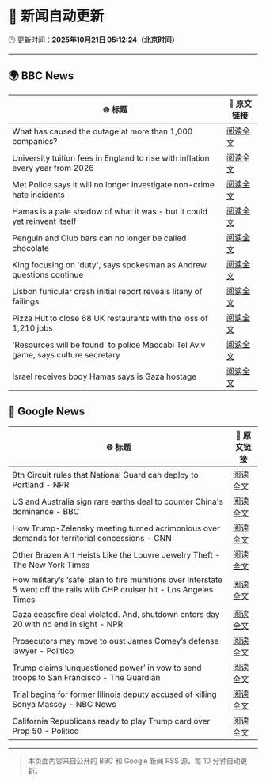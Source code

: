 # 🧠 新闻自动更新

🕒 更新时间：**2025年10月21日 05:12:24（北京时间）**

---

## 🌍 BBC News

| 🌐 标题 | 🔗 原文链接 |
|--------|-------------|
| What has caused the outage at more than 1,000 companies? | [阅读全文](https://www.bbc.com/news/articles/cev1en9077ro?at_medium=RSS&at_campaign=rss) |
| University tuition fees in England to rise with inflation every year from 2026 | [阅读全文](https://www.bbc.com/news/articles/cgkzj87n8rdo?at_medium=RSS&at_campaign=rss) |
| Met Police says it will no longer investigate non-crime hate incidents | [阅读全文](https://www.bbc.com/news/articles/cwyp1gk0n23o?at_medium=RSS&at_campaign=rss) |
| Hamas is a pale shadow of what it was - but it could yet reinvent itself | [阅读全文](https://www.bbc.com/news/articles/cn51w77vlp9o?at_medium=RSS&at_campaign=rss) |
| Penguin and Club bars can no longer be called chocolate | [阅读全文](https://www.bbc.com/news/articles/c86737yg3jlo?at_medium=RSS&at_campaign=rss) |
| King focusing on 'duty', says spokesman as Andrew questions continue | [阅读全文](https://www.bbc.com/news/articles/c4gzp6xgdx4o?at_medium=RSS&at_campaign=rss) |
| Lisbon funicular crash initial report reveals litany of failings | [阅读全文](https://www.bbc.com/news/articles/c20pg8pzp2no?at_medium=RSS&at_campaign=rss) |
| Pizza Hut to close 68 UK restaurants with the loss of 1,210 jobs | [阅读全文](https://www.bbc.com/news/articles/c07mk59pzkpo?at_medium=RSS&at_campaign=rss) |
| 'Resources will be found' to police Maccabi Tel Aviv game, says culture secretary | [阅读全文](https://www.bbc.com/news/articles/cj971rwyzlgo?at_medium=RSS&at_campaign=rss) |
| Israel receives body Hamas says is Gaza hostage | [阅读全文](https://www.bbc.com/news/articles/cew45zp1228o?at_medium=RSS&at_campaign=rss) |

## 📰 Google News

| 🌐 标题 | 🔗 原文链接 |
|--------|-------------|
| 9th Circuit rules that National Guard can deploy to Portland - NPR | [阅读全文](https://news.google.com/rss/articles/CBMisAFBVV95cUxPZHdvRUtRdGdnU0FiSllLWkdDWDByeGc4Z2dWSS1qYzNEZWw2X0RWX2Q4bkwwYVNNeDE1ZnZCRlFkWnM0V3g2TWtveEVvWGQ1ekxzZHhNeW5jcDJkcS1EZ0VIeFpvRDVVTjBSdWdiWDJKVUdCY21KNHZtWFhsRm9DOHZzN1BEZi1xTXJ2MzYxM2hpcDFIRVg5YVhJcWtINUhGN3FremRPeGpMNVh0V01DTA?oc=5) |
| US and Australia sign rare earths deal to counter China's dominance - BBC | [阅读全文](https://news.google.com/rss/articles/CBMiWkFVX3lxTE9aX1dVODlodGh3bFVacG1fNEFaV3lKel9vVjFmVkczN2VMbjNhUjNMQnRVd1hMM3NHN0ZZSUtTN3l6VGtaMUFHRlBBNjItZGVVal9OTDBOSUFsQdIBX0FVX3lxTE5NR2JuQzlYMlpKbGxRUDM1WEVPcHcwSk1ITEJLN2xMeVhVS3kyaWM0VnNPY0lURTdBOGR6QkhXR0RPTXNxRVpkLVhWX3hGRWZhM2VIaXU2cExaa3Iwd0Rr?oc=5) |
| How Trump-Zelensky meeting turned acrimonious over demands for territorial concessions - CNN | [阅读全文](https://news.google.com/rss/articles/CBMijwFBVV95cUxQRXJEeVVXWU5tTVMwUkRUNkU5d3FiLV9pMmJDNXFENEh1M0NiYi1VdmtPZ0FXZmtjdmFsd3pLVnJRaW04SXFwT192Vi13OXN5UkpJZEZzZjFsM1lJUUZiVmZEQ1VXbkFJUExzZEZpcEpqLW1PTU1Ia2d0UlV2dkNpV2xhSzc1Qzdtd0dXSXpxaw?oc=5) |
| Other Brazen Art Heists Like the Louvre Jewelry Theft - The New York Times | [阅读全文](https://news.google.com/rss/articles/CBMidkFVX3lxTFAxeTJ1LTJvdmR5eFA3eXV2RXlIWHFvN1ZieVdoVkVfejZIcTc4blRtZmtxZ2ttYjBrREJjQV9DeE05QXZFTUVubDBsbFFEbU4xNVMwTW12Tm80cmtDMVZNYkVmcV90aU54c0lLdEtfSXVvanRQTEE?oc=5) |
| How military’s ‘safe’ plan to fire munitions over Interstate 5 went off the rails with CHP cruiser hit - Los Angeles Times | [阅读全文](https://news.google.com/rss/articles/CBMinwFBVV95cUxQbXVSYm1TYkZJVHotWGZuV3pSSzF0eUZtUjdMQ0ZVRGxnUkFuRHVhUFdsQnk2cm5VMVpyMzhfazZkeW5aemlKZGVVbU1oWjdLQXgtdXFVaVZZT2VxN1RpT1pfakJOaWU4Tk00dWxKZ091MGlicjNmdTd0UFpvQ0pXb0VERnEzVEVnY0xNZzNtM2JxNExvcUF2Umx6eXRrQkU?oc=5) |
| Gaza ceasefire deal violated. And, shutdown enters day 20 with no end in sight - NPR | [阅读全文](https://news.google.com/rss/articles/CBMiugFBVV95cUxPdFBQbUNSMEVLX0hDaUUxNHdtQXJlNkh2cXJ4RXVrdmlHNVh6cFZYMks3TzVYd0RGa2ZDaVZmREVWRUNIN19JVFZNc3gyaEpIZ2RZMTJUdFhyNjIzaXdLbWdqS0pzMlZmRTEwZzVPRG5IbWZnZDN1YmRwdy1ETm9TRS0xZ0JwSUhESUl0blhJbHJqdDRGLVREX1J5LWxUanRpSTFLUVUtX09FS0xKT2d3SUl4eXNlaGEwZnc?oc=5) |
| Prosecutors may move to oust James Comey’s defense lawyer - Politico | [阅读全文](https://news.google.com/rss/articles/CBMiigFBVV95cUxQaEZHWmxDT3FEdnFNOE5FN2V0QWtWQWJSVU11bE1HQXdhWG1JcEk3RjhXLUZDX2NlZTN6aElZMHltc1E4YUZqNDNqMDVLSmpObGxWX2FmRFZpd25YOUdRVmd2bTliM0JHSzFXQ1F3OXJRanZHekl5ZUFsb0FDNmpZQlpzVUVKb1F1SHc?oc=5) |
| Trump claims ‘unquestioned power’ in vow to send troops to San Francisco - The Guardian | [阅读全文](https://news.google.com/rss/articles/CBMif0FVX3lxTE52bGlvNUhud0ZFTjdUOHduLTJ2b1VyT2tCM2ozcEZzbk1nTlJWLWMtNVdiUGQtZ1M3Sm5hbk9DSFl0X2h3OVVla1pqMnN1dTN2NkpvanZvdTNZVmM4S3M4ZHI2VFItRnc4ekZBZXRTYjBMeFBWclkteHZmWmJEZ1U?oc=5) |
| Trial begins for former Illinois deputy accused of killing Sonya Massey - NBC News | [阅读全文](https://news.google.com/rss/articles/CBMisgFBVV95cUxNUGxSbnU0dElwMnlDaF9JUDJBT3NsbFdMeVhUUFpVR04zVmRrQjJRMld5b2tRMGtlOXNST3JKNWliNGNJXzA3cVpxS2x3VVFoWHYyQll4T2VOd0w5ZU5aUG52ZktCZFVqU2pyOVpGdUlIQ2wwY3NmaXdKT3BaX0NyY0Y4bEQ5cldjaHprYTQzcV9ISHZIYTJpemt0NzA3aFpiTkVaR3FtOHRmTWZMMGFhOGF30gFWQVVfeXFMUHc5WDZOUTk0N0ZTUnR3eFVCbzFVV2tmRGFuRUotWVBSVDNCd2lITTVKTVk4cHdUSDBPMHpDR0JkYUlZeU0tc3JmS1M3NXpndHlpcE1FZXc?oc=5) |
| California Republicans ready to play Trump card over Prop 50 - Politico | [阅读全文](https://news.google.com/rss/articles/CBMijwFBVV95cUxNRUJtWWJyVEFqbWc5cW1NNFpJVkRzZTB3LUJSS0xqdUxpcGd3SGJpajNKZ3VfQ0xKNTUzUEFuN0t1NGgtRTIxVl90MTJPYk44SUFKOHk1S0FlTnkzb05OUXRPMDhRQnZGQWRWaXFoR1lfYkIwY1dEVWZRblI3dm9SY1d6RGgwYWVtMEVFLWpzTQ?oc=5) |

---
> 本页面内容来自公开的 BBC 和 Google 新闻 RSS 源，每 10 分钟自动更新。
